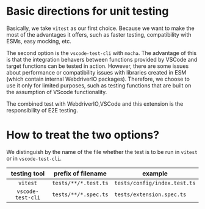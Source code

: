 # Basic directions for unit testing

Basically, we take `vitest` as our first choice. Because we want to make the most of the advantages it offers, such as faster testing, compatibility with ESMs, easy mocking, etc.

The second option is the `vscode-test-cli` with `mocha`. The advantage of this is that the integration behavers between functions provided by VSCode and target functions can be tested in action. However, there are some issues about performance or compatibility issues with libraries created in ESM (which contain internal WebdriverIO packages). Therefore, we choose to use it only for limited purposes, such as testing functions that are built on the assumption of VScode functionality.

The combined test with WebdriverIO,VSCode and this extension is the responsibility of E2E testing.

# How to treat the two options?

We distinguish by the name of the file whether the test is to be run in `vitest` or in `vscode-test-cli`.

|   testing tool    | prefix of filename   | example                      |
| :---------------: | -------------------- | ---------------------------- |
|     `vitest`      | `tests/**/*.test.ts` | `tests/config/index.test.ts` |
| `vscode-test-cli` | `tests/**/*.spec.ts` | `tests/extension.spec.ts`    |
